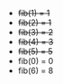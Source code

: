 - ~~fib(1) = 1~~
- ~~fib(2) = 1~~
- ~~fib(3) = 2~~
- ~~fib(4) = 3~~
- ~~fib(5) = 5~~
- fib(0) = 0
- fib(6) = 8
